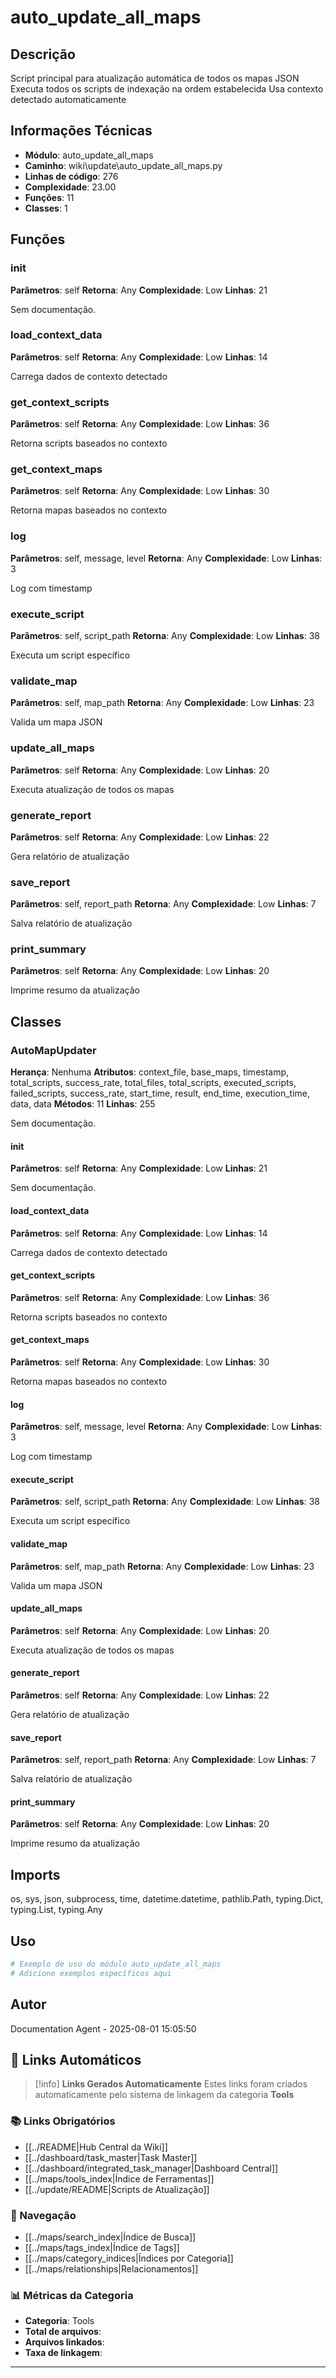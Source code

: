 # auto_update_all_maps

## Descrição

Script principal para atualização automática de todos os mapas JSON
Executa todos os scripts de indexação na ordem estabelecida
Usa contexto detectado automaticamente

## Informações Técnicas

- **Módulo**: auto_update_all_maps
- **Caminho**: wiki\update\auto_update_all_maps.py
- **Linhas de código**: 276
- **Complexidade**: 23.00
- **Funções**: 11
- **Classes**: 1

## Funções

### __init__

**Parâmetros**: self
**Retorna**: Any
**Complexidade**: Low
**Linhas**: 21

Sem documentação.

### load_context_data

**Parâmetros**: self
**Retorna**: Any
**Complexidade**: Low
**Linhas**: 14

Carrega dados de contexto detectado

### get_context_scripts

**Parâmetros**: self
**Retorna**: Any
**Complexidade**: Low
**Linhas**: 36

Retorna scripts baseados no contexto

### get_context_maps

**Parâmetros**: self
**Retorna**: Any
**Complexidade**: Low
**Linhas**: 30

Retorna mapas baseados no contexto

### log

**Parâmetros**: self, message, level
**Retorna**: Any
**Complexidade**: Low
**Linhas**: 3

Log com timestamp

### execute_script

**Parâmetros**: self, script_path
**Retorna**: Any
**Complexidade**: Low
**Linhas**: 38

Executa um script específico

### validate_map

**Parâmetros**: self, map_path
**Retorna**: Any
**Complexidade**: Low
**Linhas**: 23

Valida um mapa JSON

### update_all_maps

**Parâmetros**: self
**Retorna**: Any
**Complexidade**: Low
**Linhas**: 20

Executa atualização de todos os mapas

### generate_report

**Parâmetros**: self
**Retorna**: Any
**Complexidade**: Low
**Linhas**: 22

Gera relatório de atualização

### save_report

**Parâmetros**: self, report_path
**Retorna**: Any
**Complexidade**: Low
**Linhas**: 7

Salva relatório de atualização

### print_summary

**Parâmetros**: self
**Retorna**: Any
**Complexidade**: Low
**Linhas**: 20

Imprime resumo da atualização

## Classes

### AutoMapUpdater

**Herança**: Nenhuma
**Atributos**: context_file, base_maps, timestamp, total_scripts, success_rate, total_files, total_scripts, executed_scripts, failed_scripts, success_rate, start_time, result, end_time, execution_time, data, data
**Métodos**: 11
**Linhas**: 255

Sem documentação.

#### __init__

**Parâmetros**: self
**Retorna**: Any
**Complexidade**: Low
**Linhas**: 21

Sem documentação.

#### load_context_data

**Parâmetros**: self
**Retorna**: Any
**Complexidade**: Low
**Linhas**: 14

Carrega dados de contexto detectado

#### get_context_scripts

**Parâmetros**: self
**Retorna**: Any
**Complexidade**: Low
**Linhas**: 36

Retorna scripts baseados no contexto

#### get_context_maps

**Parâmetros**: self
**Retorna**: Any
**Complexidade**: Low
**Linhas**: 30

Retorna mapas baseados no contexto

#### log

**Parâmetros**: self, message, level
**Retorna**: Any
**Complexidade**: Low
**Linhas**: 3

Log com timestamp

#### execute_script

**Parâmetros**: self, script_path
**Retorna**: Any
**Complexidade**: Low
**Linhas**: 38

Executa um script específico

#### validate_map

**Parâmetros**: self, map_path
**Retorna**: Any
**Complexidade**: Low
**Linhas**: 23

Valida um mapa JSON

#### update_all_maps

**Parâmetros**: self
**Retorna**: Any
**Complexidade**: Low
**Linhas**: 20

Executa atualização de todos os mapas

#### generate_report

**Parâmetros**: self
**Retorna**: Any
**Complexidade**: Low
**Linhas**: 22

Gera relatório de atualização

#### save_report

**Parâmetros**: self, report_path
**Retorna**: Any
**Complexidade**: Low
**Linhas**: 7

Salva relatório de atualização

#### print_summary

**Parâmetros**: self
**Retorna**: Any
**Complexidade**: Low
**Linhas**: 20

Imprime resumo da atualização

## Imports

os, sys, json, subprocess, time, datetime.datetime, pathlib.Path, typing.Dict, typing.List, typing.Any

## Uso

```python
# Exemplo de uso do módulo auto_update_all_maps
# Adicione exemplos específicos aqui
```

## Autor

Documentation Agent - 2025-08-01 15:05:50

## 🔗 **Links Automáticos**

> [!info] **Links Gerados Automaticamente**
> Estes links foram criados automaticamente pelo sistema de linkagem da categoria **Tools**

### **📚 Links Obrigatórios**
- [[../README|Hub Central da Wiki]]
- [[../dashboard/task_master|Task Master]]
- [[../dashboard/integrated_task_manager|Dashboard Central]]
- [[../maps/tools_index|Índice de Ferramentas]]
- [[../update/README|Scripts de Atualização]]

### **🧭 Navegação**
- [[../maps/search_index|Índice de Busca]]
- [[../maps/tags_index|Índice de Tags]]
- [[../maps/category_indices|Índices por Categoria]]
- [[../maps/relationships|Relacionamentos]]

### **📊 Métricas da Categoria**
- **Categoria**: Tools
- **Total de arquivos**: <!-- Contador automático -->
- **Arquivos linkados**: <!-- Contador automático -->
- **Taxa de linkagem**: <!-- Percentual automático -->

---

